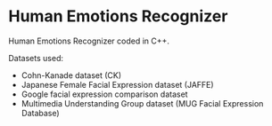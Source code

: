 # Human Emotions Recognizer
Human Emotions Recognizer coded in C++.

Datasets used:

- Cohn-Kanade dataset (CK)
- Japanese Female Facial Expression dataset (JAFFE)
- Google facial expression comparison dataset
- Multimedia Understanding Group dataset (MUG Facial Expression Database)
